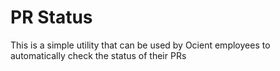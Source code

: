 # PR Status

This is a simple utility that can be used by Ocient employees to automatically check the status of their PRs

